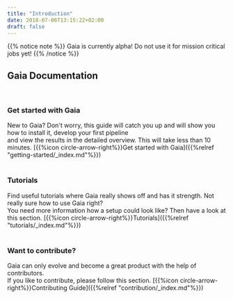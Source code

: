 ```yaml
---
title: "Introduction"
date: 2018-07-06T13:15:22+02:00
draft: false
---
```


{{% notice note %}}
Gaia is currently alpha! Do not use it for mission critical jobs yet!
{{% /notice %}}

## Gaia Documentation
<br />

### Get started with Gaia

New to Gaia? Don't worry, this guide will catch you up and will show you how to install it, develop your first pipeline <br /> 
and view the results in the detailed overview. This will take less than 10 minutes. 
[{{%icon circle-arrow-right%}}Get started with Gaia]({{%relref "getting-started/_index.md"%}})
<br />
<br />

### Tutorials

Find useful tutorials where Gaia really shows off and has it strength. Not really sure how to use Gaia right? <br /> 
You need more information how a setup could look like? Then have a look at this section.
[{{%icon circle-arrow-right%}}Tutorials]({{%relref "tutorials/_index.md"%}})
<br />
<br />

### Want to contribute?

Gaia can only evolve and become a great product with the help of contributors. <br />
If you like to contribute, please follow this section.
[{{%icon circle-arrow-right%}}Contributing Guide]({{%relref "contribution/_index.md"%}})